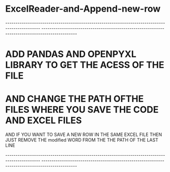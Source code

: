 # ExcelReader-and-Append-new-row

*-----------------------------------------------------------------------------------------------*
*-----------------------------------------------------------------------------------------------*

ADD PANDAS AND OPENPYXL LIBRARY TO GET THE ACESS OF THE FILE
=================================================================================================
AND CHANGE THE PATH OFTHE FILES WHERE YOU SAVE THE CODE AND EXCEL FILES
=================================================================================================
AND IF YOU WANT TO SAVE A NEW ROW IN THE SAME EXCEL FILE THEN JUST REMOVE THE modified WORD FROM THE THE PATH OF THE LAST LINE 

*-----------------------------------------------------------------------------------------------*
*-----------------------------------------------------------------------------------------------*
